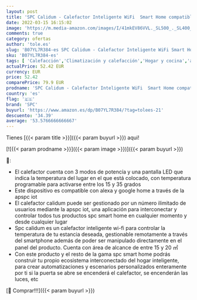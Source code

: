 ```yaml
---
layout: post
title: 'SPC Calidum - Calefactor Inteligente WiFi  Smart Home compatible con Amazon Alexa  Google Home'
date: 2022-03-15 16:15:02
image: 'https://m.media-amazon.com/images/I/41mkEV86VVL._SL500_._SL400_.jpg'
comments: true
category: ofertas
author: 'tole.es'
slug: 'B07YL7R384-es SPC Calidum - Calefactor Inteligente WiFi Smart Home...'
sku: 'B07YL7R384-es'
tags: [ 'Calefacción','Climatización y calefacción','Hogar y cocina','alexa','google','home','spc', ]
actualPrice: 52.42 EUR
currency: EUR
price: 52.42
comparePrice: 79.9 EUR
prodname: 'SPC Calidum - Calefactor Inteligente WiFi  Smart Home compatible con Amazon Alexa  Google Home'
country: 'es'
flag: '🇪🇸'
brand: 'SPC'
buyurl: 'https://www.amazon.es/dp/B07YL7R384/?tag=tolees-21'
descuento: '34.39'
average: '53.5766666666667'
---
```


Tienes [{{< param title >}}]({{< param buyurl >}}) aqui!

[![{{< param prodname >}}]({{< param image >}})]({{< param buyurl >}})

🔎:

- El calefactor cuenta con 3 modos de potencía y una pantalla LED que indica la temperatura del lugar en el que está colocado, con temperatura programable para activarse entre los 15 y 35 grados
- Este dispositivo es compatible con alexa y google home a través de la apspc iot
- El calefactor calidum puede ser gestionado por un número ilimitado de usuarios mediante la apspc iot, una aplicación para interconectar y controlar todos tus productos spc smart home en cualquier momento y desde cualquier lugar
- Spc calidum es un calefactor inteligente wi-fi para controlar la temperatura de tu estancia deseada, gestionable remotamente a través del smartphone además de poder ser manipulado directamente en el panel del producto. Cuenta con área de alcance de entre 15 y 20 ㎡
- Con este producto y el resto de la gama spc smart home podrás construir tu propio ecosistema interconectado del hogar inteligente, para crear automatizaciones y escenarios personalizados enteramente por ti si la puerta se abre se encenderá el calefactor, se encenderán las luces, etc

[🛒 Comprar!!!]({{< param buyurl >}})
